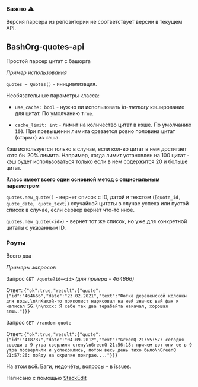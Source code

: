 ### Важно ⚠️
Версия парсера из репозитории не соответствует версии в текущем API.

## BashOrg-quotes-api
Простой парсер цитат с башорга

*Пример использования*


`quotes = Quotes()`  -  инициализация.

Необязательные параметры класса:

- `use_cache: bool` - нужно ли использовать *in-memory* кэширование для цитат. По умолчанию `True`.

- `cache_limit: int` - лимит на количество цитат в кэше. По умолчанию `100`. 
При превышении лимита срезается ровно половина цитат (старых) из кэша.

Кэш используется только в случае, если кол-во цитат в нем достигает хотя бы 20% лимита. Например, когда лимит установлен на 100 цитат - кэш будет использоваться только если в нем содержится 20 и больше цитат.

**Класс имеет всего один основной метод с опциональным параметром**

`quotes.new_quote()` - вернет список с ID, датой и текстом (`[quote_id, quote_date, quote_text]`) случайной цитаты в случае успеха или пустой список в случае, если сервер вернёт что-то иное.

`quotes.new_quote(<id>)` - вернет тот же список, но уже для конкретной цитаты с указанным ID.

### Роуты
Всего два

*Примеры запросов*

Запрос `GET /quote?id=<id>` *(для прмера - 464666)*

Ответ:
`{"ok":true,"result":{"quote":{"id":"464666","date":"23.02.2021","text":"Фотка деревенской колонки для воды.\n\nКакой-то приколист нарисовал на ней значок вай фая и написал 5G.\n\nxxx: Я себе так два терабайта накачал, хорошая вещь."}}}`

Запрос `GET /random-quote`

Ответ:
`{"ok":true,"result":{"quote":{"id":"418737","date":"04.09.2012","text":"GreenQ 21:55:57: сегодня соседи в 9 утра сверлили стену\nGreenQ 21:56:18: причем вот они ее в 9 утра посверлили и успокоились, потом весь день тихо было\nGreenQ 21:57:26: пойду на скрипке поиграю...."}}}`



На этом всё. Баги, недочёты, вопросы - в issues.


Написано с помощью [StackEdit](https://stackedit.io)
